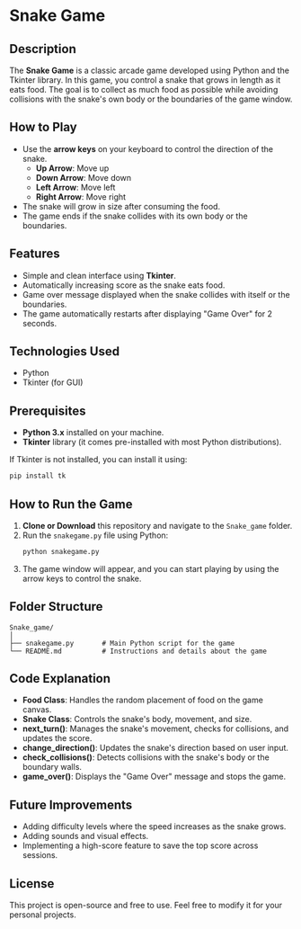 # Snake Game

## Description
The **Snake Game** is a classic arcade game developed using Python and the Tkinter library. In this game, you control a snake that grows in length as it eats food. The goal is to collect as much food as possible while avoiding collisions with the snake's own body or the boundaries of the game window.

## How to Play
- Use the **arrow keys** on your keyboard to control the direction of the snake.
  - **Up Arrow**: Move up
  - **Down Arrow**: Move down
  - **Left Arrow**: Move left
  - **Right Arrow**: Move right
- The snake will grow in size after consuming the food.
- The game ends if the snake collides with its own body or the boundaries.

## Features
- Simple and clean interface using **Tkinter**.
- Automatically increasing score as the snake eats food.
- Game over message displayed when the snake collides with itself or the boundaries.
- The game automatically restarts after displaying "Game Over" for 2 seconds.

## Technologies Used
- Python
- Tkinter (for GUI)

## Prerequisites
- **Python 3.x** installed on your machine.
- **Tkinter** library (it comes pre-installed with most Python distributions).
  
If Tkinter is not installed, you can install it using:
```bash
pip install tk
```

## How to Run the Game
1. **Clone or Download** this repository and navigate to the `Snake_game` folder.
2. Run the `snakegame.py` file using Python:
   ```bash
   python snakegame.py
   ```
3. The game window will appear, and you can start playing by using the arrow keys to control the snake.

## Folder Structure
```
Snake_game/
│
├── snakegame.py       # Main Python script for the game
└── README.md          # Instructions and details about the game
```

## Code Explanation
- **Food Class**: Handles the random placement of food on the game canvas.
- **Snake Class**: Controls the snake's body, movement, and size.
- **next_turn()**: Manages the snake's movement, checks for collisions, and updates the score.
- **change_direction()**: Updates the snake's direction based on user input.
- **check_collisions()**: Detects collisions with the snake's body or the boundary walls.
- **game_over()**: Displays the "Game Over" message and stops the game.

## Future Improvements
- Adding difficulty levels where the speed increases as the snake grows.
- Adding sounds and visual effects.
- Implementing a high-score feature to save the top score across sessions.

## License
This project is open-source and free to use. Feel free to modify it for your personal projects.
